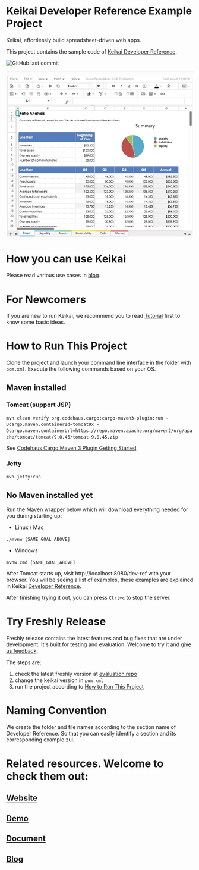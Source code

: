 # Keikai Developer Reference Example Project
Keikai, effortlessly build spreadsheet-driven web apps.

This project contains the sample code of [Keikai Developer Reference](https://doc.keikai.io/dev-ref).

![GitHub last commit](https://img.shields.io/github/last-commit/keikai/dev-ref)

![](keikai-preview.jpg)

# How you can use Keikai
Please read various use cases in [blog](https://keikai.io/blog/).

# For Newcomers
If you are new to run Keikai, we recommend you to read [Tutorial](https://doc.keikai.io/tutorial) first to know some basic ideas.

# How to Run This Project
Clone the project and launch your command line interface in the folder with `pom.xml`. Execute the following commands based on your OS.

## Maven installed
### Tomcat (support JSP)
`mvn clean verify org.codehaus.cargo:cargo-maven3-plugin:run -Dcargo.maven.containerId=tomcat9x -Dcargo.maven.containerUrl=https://repo.maven.apache.org/maven2/org/apache/tomcat/tomcat/9.0.45/tomcat-9.0.45.zip` 

See [
Codehaus Cargo Maven 3 Plugin Getting Started](https://codehaus-cargo.github.io/cargo/Maven+3+Plugin+Getting+Started.html)

### Jetty
`mvn jetty:run`

## No Maven installed yet
Run the Maven wrapper below which will download everything needed for you during starting up: 
* Linux / Mac

`./mvnw [SAME_GOAL_ABOVE]`

* Windows

`mvnw.cmd [SAME_GOAL_ABOVE]`


After Tomcat starts up, visit http://localhost:8080/dev-ref with your browser. You will be seeing a list of examples, these examples are explained in Keikai [Developer Reference](https://doc.keikai.io/dev-ref).

After finishing trying it out, you can press `Ctrl+c` to stop the server.


# Try Freshly Release
Freshly release contains the latest features and bug fixes that are under development. It's built for testing and evaluation. Welcome to try it and [give us feedback](https://keikai.io/contact).

The steps are:
1. check the latest freshly version at [evaluation repo](https://mavensync.zkoss.org/eval/io/keikai/keikai-ex/)
2. change the keikai version in `pom.xml`
3. run the project according to [How to Run This Project](#How-to-Run-This-Project)


# Naming Convention
We create the folder and file names according to the section name of Developer Reference. So that you can easily identify a section and its corresponding example zul.  

# Related resources. Welcome to check them out:
## [Website](https://keikai.io)  
## [Demo](https://keikai.io/demo)
## [Document](https://doc.keikai.io)
## [Blog](https://keikai.io/blog)

